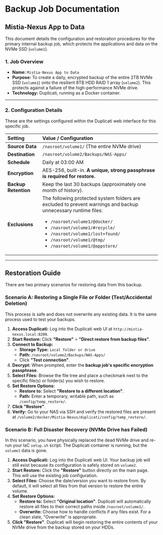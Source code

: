 # Backup Job Documentation

## Mistia-Nexus App to Data

This document details the configuration and restoration procedures for the primary internal backup job, which protects the applications and data on the NVMe SSD (`volume1`).

### 1. Job Overview

* **Name:** `Mistia-Nexus App to Data`
* **Purpose:** To create a daily, encrypted backup of the entire 2TB NVMe SSD (`volume1`) onto the resilient 8TB HDD RAID 1 array (`volume2`). This protects against a failure of the high-performance NVMe drive.
* **Technology:** Duplicati, running as a Docker container.

---

### 2. Configuration Details

These are the settings configured within the Duplicati web interface for this specific job.

| Setting             | Value / Configuration                                                                                                                                                             |
| :------------------ | :-------------------------------------------------------------------------------------------------------------------------------------------------------------------------------- |
| **Source Data** | `/nasroot/volume1/` (The entire NVMe drive)                                                                                                                                         |
| **Destination** | `/nasroot/volume2/Backups/NAS-Apps/`                                                                                                                                                |
| **Schedule** | Daily at 03:00 AM                                                                                                                                                                 |
| **Encryption** | AES-256, built-in. **A unique, strong passphrase is required for restore.** |
| **Backup Retention**| Keep the last 30 backups (approximately one month of history).                                                                                                                    |
| **Exclusions** | The following protected system folders are excluded to prevent warnings and backup unnecessary runtime files:<ul><li>`/nasroot/volume1/@docker/`</li><li>`/nasroot/volume1/#recycle/`</li><li>`/nasroot/volume1/lost+found/`</li><li>`/nasroot/volume1/@tmp/`</li><li>`/nasroot/volume1/@appstore/`</li></ul> |

---

## Restoration Guide

There are two primary scenarios for restoring data from this backup.

### Scenario A: Restoring a Single File or Folder (Test/Accidental Deletion)

This process is safe and does not overwrite any existing data. It is the same process used to test your backups.

1. **Access Duplicati:** Log into the Duplicati web UI at `http://mistia-nexus.local:8200`.
2. **Start Restore:** Click **"Restore"** > **"Direct restore from backup files"**.
3. **Connect to Backup:**
    * **Storage Type:** `Local folder or drive`
    * **Path:** `/nasroot/volume2/Backups/NAS-Apps/`
    * Click **"Test connection"**.
4. **Decrypt:** When prompted, enter the **backup job's specific encryption passphrase**.
5. **Select Files:** Browse the file tree and place a checkmark next to the specific file(s) or folder(s) you wish to restore.
6. **Set Restore Options:**
    * **Restore to:** Select **"Restore to a different location"**.
    * **Path:** Enter a temporary, writable path, such as `/config/temp_restore/`.
7. **Click "Restore"**.
8. **Verify:** Go to your NAS via SSH and verify the restored files are present at `/volume2/docker/Mistia-Nexus/duplicati/config/temp_restore/`.

### Scenario B: Full Disaster Recovery (NVMe Drive has Failed)

In this scenario, you have physically replaced the dead NVMe drive and re-run your IaC `setup.sh` script. The Duplicati container is running, but the `volume1` data is gone.

1. **Access Duplicati:** Log into the Duplicati web UI. Your backup job will still exist because its configuration is safely stored on `volume2`.
2. **Start Restore:** Click the **"Restore"** button directly on the main page. This will use the existing job configuration.
3. **Select Files:** Choose the date/version you want to restore from. By default, it will select all files from that version to restore the entire volume.
4. **Set Restore Options:**
    * **Restore to:** Select **"Original location"**. Duplicati will automatically restore all files to their correct paths inside `/nasroot/volume1/`.
    * **Overwrite:** Choose how to handle conflicts if any files exist. For a clean slate, "Overwrite" is appropriate.
5. **Click "Restore"**. Duplicati will begin restoring the entire contents of your NVMe drive from the backup stored on your HDDs.
